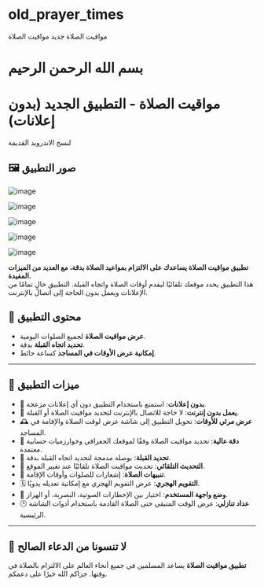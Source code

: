 # old_prayer_times
مواقيت الصلاة جديد مواقيت الصلاة
# بسم الله الرحمن الرحيم

# **مواقيت الصلاة - التطبيق الجديد (بدون إعلانات)**

لنسخ الاندرويد القديمة

## 🖼️ **صور التطبيق**

![image](https://github.com/user-attachments/assets/270a1a64-81bc-4292-8688-fa09d491ef38)

![image](https://github.com/user-attachments/assets/f1827ff1-1205-42d3-8457-654ed423472b)

![image](https://github.com/user-attachments/assets/07c3f804-d691-45a4-b0c3-ac0076340959)

![image](https://github.com/user-attachments/assets/1480cde8-c7fa-4505-9d27-e8bbd5f2e08c)

![image](https://github.com/user-attachments/assets/542b5022-b4fd-43ea-a00a-ea4f424c7863)

**تطبيق مواقيت الصلاة يساعدك على الالتزام بمواعيد الصلاة بدقة، مع العديد من الميزات المفيدة.**  
هذا التطبيق يحدد موقعك تلقائيًا ليقدم أوقات الصلاة واتجاه القبلة. التطبيق خالٍ تمامًا من الإعلانات ويعمل بدون الحاجة إلى اتصال بالإنترنت.

## 📖 **محتوى التطبيق**

- **عرض مواقيت الصلاة** لجميع الصلوات اليومية.
- **تحديد اتجاه القبلة** بدقة.
- **إمكانية عرض الأوقات في المساجد** كساعة حائط.

---

## 🌟 **ميزات التطبيق**

- 🚫 **بدون إعلانات**: استمتع باستخدام التطبيق دون أي إعلانات مزعجة.
- 📶 **يعمل بدون إنترنت**: لا حاجة للاتصال بالإنترنت لتحديد مواقيت الصلاة أو القبلة.
- 🕰️ **عرض مرئي للأوقات**: تحويل التطبيق إلى شاشة عرض لوقت الصلاة والإقامة في المساجد.
- 🕌 **دقة عالية**: تحديد مواقيت الصلاة وفقًا لموقعك الجغرافي وخوارزميات حسابية معتمدة.
- 📍 **تحديد القبلة**: بوصلة مدمجة لتحديد اتجاه القبلة بدقة.
- 🔄 **التحديث التلقائي**: تحديث مواقيت الصلاة تلقائيًا عند تغيير الموقع.
- 🔔 **تنبيهات الصلاة**: إشعارات للصلوات وأوقات الإقامة.
- 🗓️ **التقويم الهجري**: عرض التقويم الهجري مع إمكانية تعديله يدويًا.
- 🎨 **وضع واجهة المستخدم**: اختيار بين الإخطارات الصوتية، البصرية، أو الهزاز.
- 🕒 **عداد تنازلي**: عرض الوقت المتبقي حتى الصلاة القادمة باستخدام أدوات الشاشة الرئيسية.



---

## 🙏 **لا تنسونا من الدعاء الصالح**

**تطبيق مواقيت الصلاة** يساعد المسلمين في جميع أنحاء العالم على الالتزام بالصلاة في وقتها. جزاكم الله خيرًا على دعمكم.

